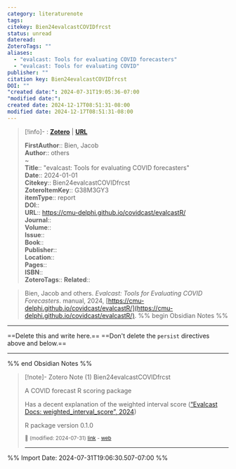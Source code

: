 ```yaml
---
category: literaturenote
tags: 
citekey: Bien24evalcastCOVIDfrcst
status: unread
dateread: 
ZoteroTags: ""
aliases:
  - "evalcast: Tools for evaluating COVID forecasters"
  - "evalcast: Tools for evaluating COVID"
publisher: ""
citation key: Bien24evalcastCOVIDfrcst
DOI: ""
"created date:": 2024-07-31T19:05:36-07:00
"modified date:": 
created date: 2024-12-17T08:51:31-08:00
modified date: 2024-12-17T08:51:31-08:00
---
```


> [!info]- : [**Zotero**](zotero://select/library/items/G38M3GY3)   | [**URL**](https://cmu-delphi.github.io/covidcast/evalcastR/)
>
> 
> 
> **FirstAuthor**:: Bien, Jacob  
> **Author**:: others  
~    
> **Title**:: "evalcast: Tools for evaluating COVID forecasters"  
> **Date**:: 2024-01-01  
> **Citekey**:: Bien24evalcastCOVIDfrcst  
> **ZoteroItemKey**:: G38M3GY3  
> **itemType**:: report  
> **DOI**::   
> **URL**:: https://cmu-delphi.github.io/covidcast/evalcastR/  
> **Journal**::   
> **Volume**::   
> **Issue**::   
> **Book**::   
> **Publisher**::   
> **Location**::    
> **Pages**::   
> **ISBN**::   
> **ZoteroTags**:: 
> **Related**:: 

> Bien, Jacob and others. _Evalcast: Tools for Evaluating COVID Forecasters_. manual, 2024, [https://cmu-delphi.github.io/covidcast/evalcastR/](https://cmu-delphi.github.io/covidcast/evalcastR/).
%% begin Obsidian Notes %%
___
==Delete this and write here.==
==Don't delete the `persist` directives above and below.==
___
%% end Obsidian Notes %%

> [!note]- Zotero Note (1)
> Bien24evalcastCOVIDfrcst
> 
> A COVID forecast R scoring package
> 
> Has a decent explanation of the weighted interval score ([“Evalcast Docs: weighted_interval_score”, 2024](zotero://select/library/items/E8STYAAN))
> 
> R package version 0.1.0
> 
> <small>📝️ (modified: 2024-07-31) [link](zotero://select/library/items/ZBSAQHDR) - [web](http://zotero.org/users/60638/items/ZBSAQHDR)</small>
>  
> ---




%% Import Date: 2024-07-31T19:06:30.507-07:00 %%
